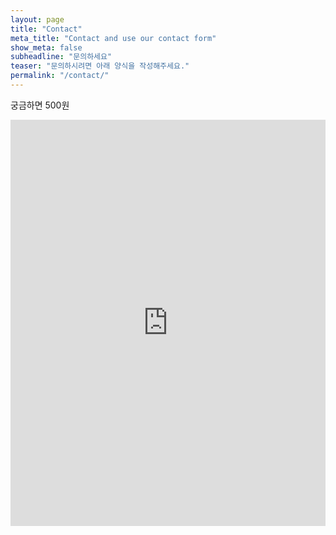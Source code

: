 ```yaml
---
layout: page
title: "Contact"
meta_title: "Contact and use our contact form"
show_meta: false
subheadline: "문의하세요"
teaser: "문의하시려면 아래 양식을 작성해주세요."
permalink: "/contact/"
---
```


궁금하면 500원

<div class="panel">
<iframe width="100%" height="650" frameborder="0" scrolling="no" src="https://phlowmedia.wufoo.com/embed/z7x3k1/"></iframe>
</div>



 
